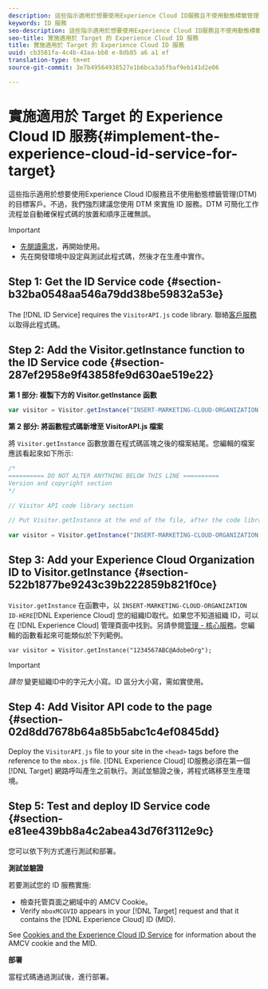 ```yaml
---
description: 這些指示適用於想要使用Experience Cloud ID服務且不使用動態標籤管理(DTM)的目標客戶。不過，我們強烈建議您使用 DTM 來實施 ID 服務。DTM 可簡化工作流程並自動確保程式碼的放置和順序正確無誤。
keywords: ID 服務
seo-description: 這些指示適用於想要使用Experience Cloud ID服務且不使用動態標籤管理(DTM)的目標客戶。不過，我們強烈建議您使用 DTM 來實施 ID 服務。DTM 可簡化工作流程並自動確保程式碼的放置和順序正確無誤。
seo-title: 實施適用於 Target 的 Experience Cloud ID 服務
title: 實施適用於 Target 的 Experience Cloud ID 服務
uuid: cb3581fa-4c4b-43aa-bb8 e-8db85 a6 a1 ef
translation-type: tm+mt
source-git-commit: 3e7b49564938527e1b6bca3a5fbaf9eb141d2e06

---
```



# 實施適用於 Target 的 Experience Cloud ID 服務{#implement-the-experience-cloud-id-service-for-target}

這些指示適用於想要使用Experience Cloud ID服務且不使用動態標籤管理(DTM)的目標客戶。不過，我們強烈建議您使用 DTM 來實施 ID 服務。DTM 可簡化工作流程並自動確保程式碼的放置和順序正確無誤。

>[!IMPORTANT]
>
>* [先閱讀需求](../reference/requirements.md)，再開始使用。
>* 先在開發環境中設定與測試此程式碼，然後才在生產中實作。
>



## Step 1: Get the ID Service code {#section-b32ba0548aa546a79dd38be59832a53e}

The [!DNL ID Service] requires the `VisitorAPI.js` code library. 聯絡[客戶服務](https://helpx.adobe.com/marketing-cloud/contact-support.html)以取得此程式碼。

## Step 2: Add the Visitor.getInstance function to the ID Service code {#section-287ef2958e9f43858fe9d630ae519e22}

**第 1 部分: 複製下方的 Visitor.getInstance 函數**

```js
var visitor = Visitor.getInstance("INSERT-MARKETING-CLOUD-ORGANIZATION ID-HERE"); 
```

**第 2 部分: 將函數程式碼新增至 VisitorAPI.js 檔案**

將 `Visitor.getInstance` 函數放置在程式碼區塊之後的檔案結尾。您編輯的檔案應該看起來如下所示:

```js
/* 
========== DO NOT ALTER ANYTHING BELOW THIS LINE ========== 
Version and copyright section 
*/ 
 
// Visitor API code library section 
 
// Put Visitor.getInstance at the end of the file, after the code library 
 
var visitor = Visitor.getInstance("INSERT-MARKETING-CLOUD-ORGANIZATION ID-HERE");
```

## Step 3: Add your Experience Cloud Organization ID to Visitor.getInstance {#section-522b1877be9243c39b222859b821f0ce}

`Visitor.getInstance` 在函數中，以 `INSERT-MARKETING-CLOUD-ORGANIZATION ID-HERE`[!DNL Experience Cloud] 您的組織ID取代。如果您不知道組織 ID，可以在 [!DNL Experience Cloud] 管理頁面中找到。另請參閱[管理 - 核心服務](https://marketing.adobe.com/resources/help/en_US/mcloud/admin_getting_started.html)。您編輯的函數看起來可能類似於下列範例。

`var visitor = Visitor.getInstance("1234567ABC@AdobeOrg");`

>[!IMPORTANT]
>
>*請勿* 變更組織ID中的字元大小寫。ID 區分大小寫，需如實使用。

## Step 4: Add Visitor API code to the page {#section-02d8dd7678b64a85b5abc1c4ef0845dd}

Deploy the `VisitorAPI.js` file to your site in the `<head>` tags before the reference to the `mbox.js` file. [!DNL Experience Cloud] ID服務必須在第一個 [!DNL Target] 網路呼叫產生之前執行。測試並驗證之後，將程式碼移至生產環境。

## Step 5: Test and deploy ID Service code {#section-e81ee439bb8a4c2abea43d76f3112e9c}

您可以依下列方式進行測試和部署。

**測試並驗證**

若要測試您的 ID 服務實施:

* 檢查托管頁面之網域中的 AMCV Cookie。
* Verify `mboxMCGVID` appears in your [!DNL Target] request and that it contains the [!DNL Experience Cloud] ID (MID).

See [Cookies and the Experience Cloud ID Service](../introduction/cookies.md) for information about the AMCV cookie and the MID.

**部署**

當程式碼通過測試後，進行部署。

